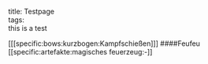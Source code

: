 title: Testpage  
tags:   
this is a test[[[specific:bows:kurzbogen:Kampfschießen]]]####Feufeu[[specific:artefakte:magisches feuerzeug:-]]